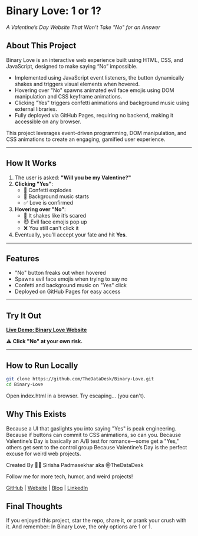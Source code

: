 # Binary Love: 1 or 1?
_A Valentine’s Day Website That Won’t Take "No" for an Answer_

## About This Project
Binary Love is an interactive web experience built using HTML, CSS, and JavaScript, designed to make saying “No” impossible.

- Implemented using JavaScript event listeners, the button dynamically shakes and triggers visual elements when hovered.
- Hovering over "No" spawns animated evil face emojis using DOM manipulation and CSS keyframe animations.
- Clicking "Yes" triggers confetti animations and background music using external libraries.
- Fully deployed via GitHub Pages, requiring no backend, making it accessible on any browser.

This project leverages event-driven programming, DOM manipulation, and CSS animations to create an engaging, gamified user experience.

---

## How It Works
1. The user is asked: **"Will you be my Valentine?"**
2. **Clicking "Yes"**:
   - 🎊 Confetti explodes
   - 🎵 Background music starts
   - ✅ Love is confirmed
3. **Hovering over "No"**:
   - 🫨 It shakes like it’s scared
   - 😈 Evil face emojis pop up
   - ❌ You still can't click it
4. Eventually, you’ll accept your fate and hit **Yes**.

---

## Features
- "No" button freaks out when hovered  
- Spawns evil face emojis when trying to say no  
- Confetti and background music on "Yes" click  
- Deployed on GitHub Pages for easy access  

---

## Try It Out
[**Live Demo: Binary Love Website**](https://TheDataDesk.github.io/Binary-Love/)  

⚠️ **Click "No" at your own risk.**

---

## How to Run Locally
```sh
git clone https://github.com/TheDataDesk/Binary-Love.git
cd Binary-Love
```

Open index.html in a browser.
Try escaping... (you can't).

## Why This Exists
Because a UI that gaslights you into saying "Yes" is peak engineering.
Because if buttons can commit to CSS animations, so can you.
Because Valentine’s Day is basically an A/B test for romance—some get a "Yes," others get sent to the control group
Because Valentine’s Day is the perfect excuse for weird web projects.

Created By
👩‍💻 Sirisha Padmasekhar aka @TheDataDesk

Follow me for more tech, humor, and weird projects!

[GitHub](https://github.com/TheDataDesk) | [Website](https://thedatadesk.github.io/sirishaportfolio/) | [Blog](https://medium.com/@sirishapadmasekhar) | [LinkedIn](https://www.linkedin.com/in/sirishajp/)

## Final Thoughts
If you enjoyed this project, star the repo, share it, or prank your crush with it.
And remember: In Binary Love, the only options are 1 or 1.
